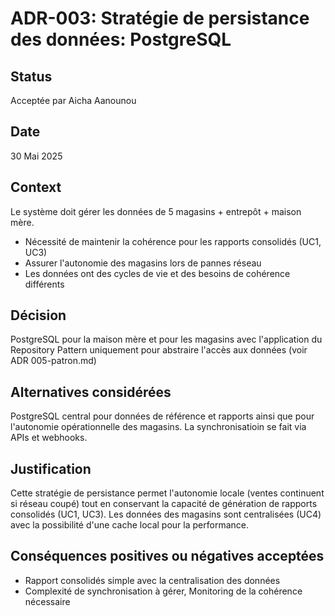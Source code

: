 # ADR-003: Stratégie de persistance des données: PostgreSQL

## Status
Acceptée par Aicha Aanounou

## Date 
30 Mai 2025

## Context
Le système doit gérer les données de 5 magasins + entrepôt + maison mère. 
- Nécessité de maintenir la cohérence pour les rapports consolidés (UC1, UC3)
- Assurer l'autonomie des magasins lors de pannes réseau
-  Les données ont des cycles de vie et des besoins de cohérence différents

## Décision
PostgreSQL pour la maison mère et pour les magasins avec l'application du Repository Pattern uniquement pour abstraire l'accès aux données (voir ADR 005-patron.md)

## Alternatives considérées
PostgreSQL central pour données de référence et rapports ainsi que pour l'autonomie opérationnelle des magasins. La synchronisatioin se fait via APIs et webhooks.

## Justification
Cette stratégie de persistance permet l'autonomie locale (ventes continuent si réseau coupé) tout en conservant la capacité de génération de rapports consolidés (UC1, UC3). Les données des magasins sont centralisées (UC4) avec la possibilité d'une cache local pour la performance. 

## Conséquences positives ou négatives acceptées
- Rapport consolidés simple avec la centralisation des données
- Complexité de synchronisation à gérer, Monitoring de la cohérence nécessaire

